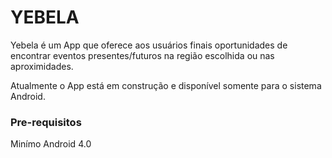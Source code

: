 # YEBELA

Yebela é um App que oferece aos usuários finais oportunidades de encontrar eventos presentes/futuros na região escolhida ou nas aproximidades.

Atualmente o App está em construção e disponível somente para o sistema Android.

<h3>Pre-requisitos</h3>

Minímo Android 4.0
